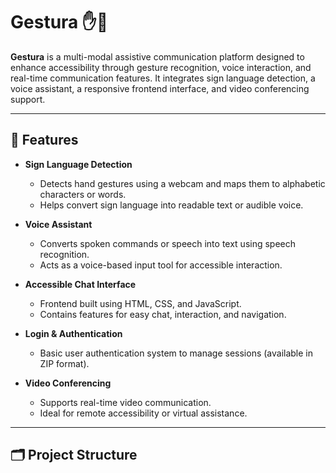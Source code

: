 # Gestura ✋💬

**Gestura** is a multi-modal assistive communication platform designed to enhance accessibility through gesture recognition, voice interaction, and real-time communication features. It integrates sign language detection, a voice assistant, a responsive frontend interface, and video conferencing support.

---

## 🌟 Features

- **Sign Language Detection**
  - Detects hand gestures using a webcam and maps them to alphabetic characters or words.
  - Helps convert sign language into readable text or audible voice.

- **Voice Assistant**
  - Converts spoken commands or speech into text using speech recognition.
  - Acts as a voice-based input tool for accessible interaction.

- **Accessible Chat Interface**
  - Frontend built using HTML, CSS, and JavaScript.
  - Contains features for easy chat, interaction, and navigation.

- **Login & Authentication**
  - Basic user authentication system to manage sessions (available in ZIP format).

- **Video Conferencing**
  - Supports real-time video communication.
  - Ideal for remote accessibility or virtual assistance.

---

## 🗂️ Project Structure

